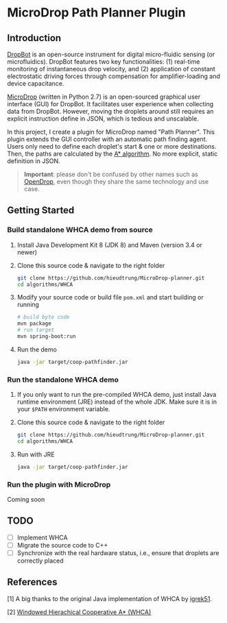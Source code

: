 # MicroDrop Path Planner Plugin

## Introduction

[DropBot](https://github.com/wheeler-microfluidics/dropbot/wiki) is an open-source instrument for digital micro-fluidic sensing (or microfluidics). DropBot features two key functionalities: (1) real-time monitoring of instantaneous drop velocity, and (2) application of constant electrostatic driving forces through compensation for amplifier-loading and device capacitance.

[MicroDrop](https://github.com/sci-bots/microdrop) (written in Python 2.7) is an open-sourced graphical user interface (GUI) for DropBot. It facilitates user experience when collecting data from DropBot. However, moving the droplets around still requires an explicit instruction define in JSON, which is tedious and unscalable.

In this project, I create a plugin for MicroDrop named "Path Planner". This plugin extends the GUI controller with an automatic path finding agent. Users only need to define each droplet's start & one or more destinations. Then, the paths are calculated by the [A* algorithm](https://en.wikipedia.org/wiki/A*_search_algorithm). No more explicit, static definition in JSON.

> **Important**: please don't be confused by other names such as [OpenDrop](https://www.gaudi.ch/OpenDrop/), even though they share the same technology and use case.

## Getting Started

### Build standalone WHCA demo from source

1. Install Java Development Kit 8 (JDK 8) and Maven (version 3.4 or newer)

2. Clone this source code & navigate to the right folder

    ```bash
    git clone https://github.com/hieudtrung/MicroDrop-planner.git
    cd algorithms/WHCA
    ```

3. Modify your source code or build file `pom.xml` and start building or running

    ```bash
    # build byte code
    mvn package
    # run target
    mvn spring-boot:run
    ```

4. Run the demo

    ```bash
    java -jar target/coop-pathfinder.jar
    ```

### Run the standalone WHCA demo

1. If you only want to run the pre-compiled WHCA demo, just install Java runtime environment (JRE) instead of the whole JDK. Make sure it is in your `$PATH` environment variable.

2. Clone this source code & navigate to the right folder

    ```bash
    git clone https://github.com/hieudtrung/MicroDrop-planner.git
    cd algorithms/WHCA
    ```

3. Run with JRE

    ```bash
    java -jar target/coop-pathfinder.jar
    ```

### Run the plugin with MicroDrop

Coming soon

## TODO

- [ ] Implement WHCA
- [ ] Migrate the source code to C++
- [ ] Synchronize with the real hardware status, i.e., ensure that droplets are correctly placed

## References

[1] A big thanks to the original Java implementation of WHCA by [igrek51](https://github.com/igrek51/coop-pathfinder/tree/master).

[2] [Windowed Hierachical Cooperative A* (WHCA)](https://www.davidsilver.uk/wp-content/uploads/2020/03/coop-path-AIIDE.pdf)
